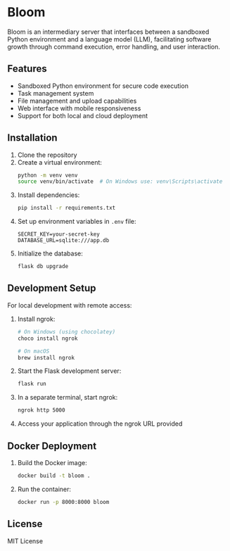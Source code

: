 # Bloom

Bloom is an intermediary server that interfaces between a sandboxed Python environment and a language model (LLM), facilitating software growth through command execution, error handling, and user interaction.

## Features

- Sandboxed Python environment for secure code execution
- Task management system
- File management and upload capabilities
- Web interface with mobile responsiveness
- Support for both local and cloud deployment

## Installation

1. Clone the repository
2. Create a virtual environment:
   ```bash
   python -m venv venv
   source venv/bin/activate  # On Windows use: venv\Scripts\activate
   ```
3. Install dependencies:
   ```bash
   pip install -r requirements.txt
   ```
4. Set up environment variables in `.env` file:
   ```
   SECRET_KEY=your-secret-key
   DATABASE_URL=sqlite:///app.db
   ```
5. Initialize the database:
   ```bash
   flask db upgrade
   ```

## Development Setup

For local development with remote access:

1. Install ngrok:
   ```bash
   # On Windows (using chocolatey)
   choco install ngrok
   
   # On macOS
   brew install ngrok
   ```

2. Start the Flask development server:
   ```bash
   flask run
   ```

3. In a separate terminal, start ngrok:
   ```bash
   ngrok http 5000
   ```

4. Access your application through the ngrok URL provided

## Docker Deployment

1. Build the Docker image:
   ```bash
   docker build -t bloom .
   ```

2. Run the container:
   ```bash
   docker run -p 8000:8000 bloom
   ```

## License

MIT License
